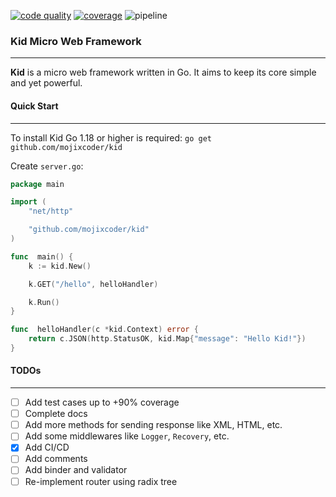 [![code quality](https://app.codacy.com/project/badge/Grade/aa9e650027e144359ae6f3cbdcdae6c9)](https://www.codacy.com/gh/mojixcoder/kid/dashboard?utm_source=github.com&amp;utm_medium=referral&amp;utm_content=mojixcoder/kid&amp;utm_campaign=Badge_Grade)
[![coverage](https://app.codacy.com/project/badge/Coverage/aa9e650027e144359ae6f3cbdcdae6c9)](https://www.codacy.com/gh/mojixcoder/kid/dashboard?utm_source=github.com&utm_medium=referral&utm_content=mojixcoder/kid&utm_campaign=Badge_Coverage)
![pipeline](https://github.com/mojixcoder/kid/actions/workflows/test.yml/badge.svg)

### Kid Micro Web Framework
___
**Kid** is a micro web framework written in Go. It aims to keep its core simple and yet powerful.

#### Quick Start
___

To install Kid Go 1.18 or higher is required: `go get github.com/mojixcoder/kid`

Create `server.go`:

```go
package main

import (
    "net/http"

    "github.com/mojixcoder/kid"
)

func  main() {
    k := kid.New()

    k.GET("/hello", helloHandler)

    k.Run()
}

func  helloHandler(c *kid.Context) error {
    return c.JSON(http.StatusOK, kid.Map{"message": "Hello Kid!"})
}
```

#### TODOs
___

- [ ] Add test cases up to +90% coverage
- [ ] Complete docs
- [ ] Add more methods for sending response like XML, HTML, etc.
- [ ] Add some middlewares like `Logger`, `Recovery`, etc.
- [x] Add CI/CD
- [ ] Add comments
- [ ] Add binder and validator
- [ ] Re-implement router using radix tree

